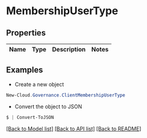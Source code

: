 # MembershipUserType
## Properties

Name | Type | Description | Notes
------------ | ------------- | ------------- | -------------

## Examples

- Create a new object
```powershell
New-Cloud.Governance.ClientMembershipUserType 
```

- Convert the object to JSON
```powershell
$ | Convert-ToJSON
```


[[Back to Model list]](../README.md#documentation-for-models) [[Back to API list]](../README.md#documentation-for-api-endpoints) [[Back to README]](../README.md)

